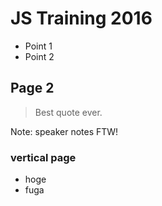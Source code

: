 # JS Training 2016

* Point 1
* Point 2



## Page 2

> Best quote ever.

Note: speaker notes FTW!


### vertical page

* hoge
* fuga
